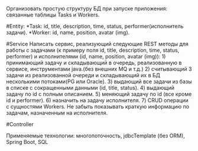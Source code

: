 Организовать простую структуру БД при запуске приложения: связанные таблицы Tasks и Workers.

#Entity:
*Task: id, title, description, time, status, performer(исполнитель задачи).
*Worker: id, name, position, avatar (img).

#Service
Написать сервис, реализующий следующие REST методы для работы с задачами (к примеру поля id, title, description, time, status, performer) и исполнителями (id, name, position, avatar (img)):
    1) принимающий задачу и складывающий в очередь, реализованную в сервисе, инструментами
    java.(без внешних MQ и т.д.)
    2) считывающий 3 задачи из реализованной очереди и складывающий их в БД несколькими
    потоками(PG или Oracle).
    3) выдающий все задачи из базы в списке с сокращенными данными (id, title, status).
    4) выдающий задачу по id с полным описанием.
    5) меняющий задачу по id (все кроме id и performer).
    6) назначить на задачу исполнителя.
    7) CRUD операции с сущностями Workers. 
    Не забыть показывать краткую информацию по задачам,
    назначенным на исполнителя.
    
#Controller
    
Применяемые технологии: многопоточность, jdbcTemplate (без ORM), Spring Boot, SQL